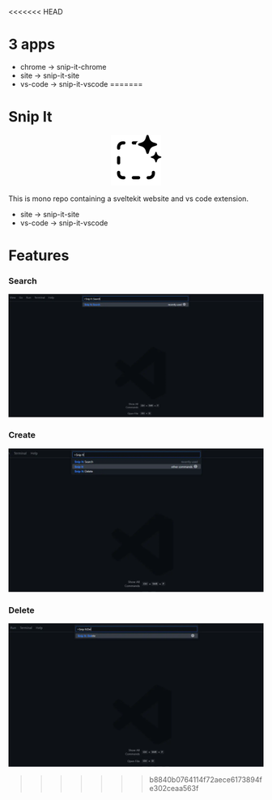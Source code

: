 <<<<<<< HEAD
# 3 apps

- chrome -> snip-it-chrome
- site -> snip-it-site
- vs-code -> snip-it-vscode
=======
# Snip It
<p align="center">
<img src="https://raw.githubusercontent.com/mfazail/snip-it/main/apps/site/static/icon.png"  />
</p>

This is mono repo containing a sveltekit website and vs code extension.

- site -> snip-it-site
- vs-code -> snip-it-vscode


# Features 

### Search 

![Search snips from librires](https://raw.githubusercontent.com/mfazail/snip-it/main/apps/site/static/assets/vscode-search.webp)


### Create

![Create snips locally](https://raw.githubusercontent.com/mfazail/snip-it/main/apps/site/static/assets/vscode-snipit.webp)

### Delete

![Delete one snips or whole snips from library](https://raw.githubusercontent.com/mfazail/snip-it/main/apps/site/static/assets/vscode-delete.webp)
>>>>>>> b8840b0764114f72aece6173894fe302ceaa563f

